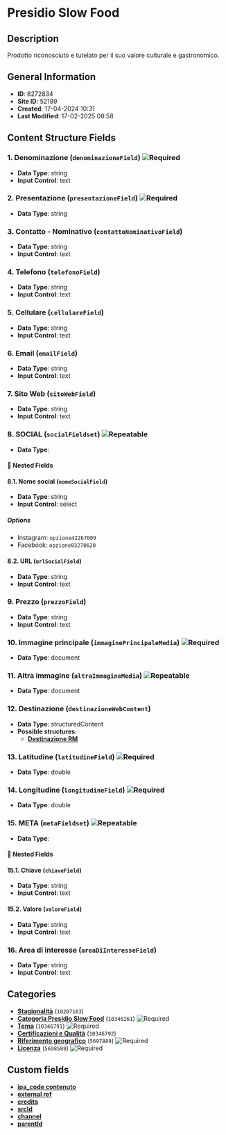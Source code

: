 # Presidio Slow Food

## Description
Prodotto riconosciuto e tutelato per il suo valore culturale e gastronomico.
## General Information
- **ID**: 8272834
- **Site ID**: 52189
- **Created**: 17-04-2024 10:31
- **Last Modified**: 17-02-2025 08:58

## Content Structure Fields
### 1. Denominazione (`denominazioneField`) ![Required](https://img.shields.io/badge/*Required-red.svg)
- **Data Type**: string
- **Input Control**: text

### 2. Presentazione (`presentazioneField`) ![Required](https://img.shields.io/badge/*Required-red.svg)
- **Data Type**: string

### 3. Contatto - Nominativo (`contattoNominativoField`) 
- **Data Type**: string
- **Input Control**: text

### 4. Telefono (`telefonoField`) 
- **Data Type**: string
- **Input Control**: text

### 5. Cellulare (`cellulareField`) 
- **Data Type**: string
- **Input Control**: text

### 6. Email (`emailField`) 
- **Data Type**: string
- **Input Control**: text

### 7. Sito Web (`sitoWebField`) 
- **Data Type**: string
- **Input Control**: text

### 8. SOCIAL (`socialFieldset`) ![Repeatable](https://img.shields.io/badge/🔄Repeatable-blue.svg)
- **Data Type**: 
#### 📁 Nested Fields
#### 8.1. Nome social (`nomeSocialField`) 
- **Data Type**: string
- **Input Control**: select
##### Options
- Instagram: `opzione42267009`
- Facebook: `opzione83270620`

#### 8.2. URL (`urlSocialField`) 
- **Data Type**: string
- **Input Control**: text


### 9. Prezzo (`prezzoField`) 
- **Data Type**: string
- **Input Control**: text

### 10. Immagine principale (`immaginePrincipaleMedia`) ![Required](https://img.shields.io/badge/*Required-red.svg)
- **Data Type**: document

### 11. Altra immagine (`altraImmagineMedia`) ![Repeatable](https://img.shields.io/badge/🔄Repeatable-blue.svg)
- **Data Type**: document

### 12. Destinazione (`destinazioneWebContent`) 
- **Data Type**: structuredContent
- **Possible structures**:
  - **[Destinazione RM](../../contentStructure/destinazione-rm/README.md)**

### 13. Latitudine (`latitudineField`) ![Required](https://img.shields.io/badge/*Required-red.svg)
- **Data Type**: double

### 14. Longitudine (`longitudineField`) ![Required](https://img.shields.io/badge/*Required-red.svg)
- **Data Type**: double

### 15. META (`metaFieldset`) ![Repeatable](https://img.shields.io/badge/🔄Repeatable-blue.svg)
- **Data Type**: 
#### 📁 Nested Fields
#### 15.1. Chiave (`chiaveField`) 
- **Data Type**: string
- **Input Control**: text

#### 15.2. Valore (`valoreField`) 
- **Data Type**: string
- **Input Control**: text


### 16. Area di interesse (`areaDiInteresseField`) 
- **Data Type**: string
- **Input Control**: text

## Categories
- **[Stagionalità](../../categories/stagionalità.md)** (`10207163`) 
- **[Categoria Presidio Slow Food](../../categories/categoria-presidio-slow-food.md)** (`10346261`) ![Required](https://img.shields.io/badge/*Required-red.svg)
- **[Tema](../../categories/tema.md)** (`10346791`) ![Required](https://img.shields.io/badge/*Required-red.svg)
- **[Certificazioni e Qualità](../../categories/certificazioni-e-qualità.md)** (`10346792`) 
- **[Riferimento geografico](../../categories/riferimento-geografico.md)** (`5697889`) ![Required](https://img.shields.io/badge/*Required-red.svg)
- **[Licenza](../../categories/licenza.md)** (`5698589`) ![Required](https://img.shields.io/badge/*Required-red.svg)
## Custom fields
- **[ipa_code contenuto](../../customFields/ipa-code-contenuto.md)**
- **[external ref](../../customFields/external-ref.md)**
- **[credits](../../customFields/credits.md)**
- **[srcId](../../customFields/srcid.md)**
- **[channel](../../customFields/channel.md)**
- **[parentId](../../customFields/parentid.md)**
